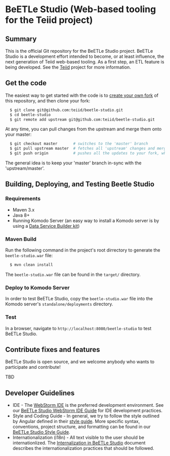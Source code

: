# BeETLe Studio (Web-based tooling for the Teiid project)

## Summary

This is the official Git repository for the BeETLe Studio project. BeETLe Studio is a development effort 
intended to become, or at least influence, the next generation of Teiid web-based tooling. As a
first step, an ETL feature is being developed. See the [Teiid](http://teiid.jboss.org/) project
for more information.

## Get the code

The easiest way to get started with the code is to [create your own fork](http://help.github.com/forking/)
of this repository, and then clone your fork:
```bash
  $ git clone git@github.com:teiid/beetle-studio.git
  $ cd beetle-studio
  $ git remote add upstream git@github.com:teiid/beetle-studio.git
```
At any time, you can pull changes from the upstream and merge them onto your master:
```bash
  $ git checkout master       # switches to the 'master' branch
  $ git pull upstream master  # fetches all 'upstream' changes and merges 'upstream/master' onto your 'master' branch
  $ git push origin           # pushes all the updates to your fork, which should be in-sync with 'upstream'
```
The general idea is to keep your 'master' branch in-sync with the 'upstream/master'.

## Building, Deploying, and Testing Beetle Studio

### Requirements

- Maven 3.x
- Java 8+
- Running Komodo Server (an easy way to install a Komodo server is by using 
a [Data Service Builder kit](https://developer.jboss.org/wiki/GettingStartedWithDataServicesBuilder))

### Maven Build

Run the following command in the project's root dirrectory to generate the `beetle-studio.war` file:
```bash
  $ mvn clean install
```

The `beetle-studio.war` file can be found in the `target/` directory.

### Deploy to Komodo Server

In order to test BeETLe Studio, copy the `beetle-studio.war` file into the Komodo server's `standalone/deployments` directory.

### Test

In a browser, navigate to `http://localhost:8080/beetle-studio` to test BeETLe Studio.

## Contribute fixes and features

BeETLe Studio is open source, and we welcome anybody who wants to participate and contribute!

TBD

## Developer Guidelines

- IDE - The [WebStorm IDE](https://www.jetbrains.com/webstorm/) is the preferred development environment. See our
[BeETLe Studio WebStorm IDE Guide](https://github.com/teiid/beetle-studio/documentation/ide/webstorm-guide.md) for IDE development practices.
- Style and Coding Guide - In general, we try to follow the style outlined by Angular defined
in their [style guide](https://angular.io/guide/styleguide). More specific syntax, conventions,
project structure, and formatting can be found in our [BeETLe Studio Style Guide](https://github.com/teiid/beetle-studio/documentation/style-guide/style-guide.md).
- Internationalization (i18n) - All text visible to the user should be internationlized.
The [Internalization in BeETLe Studio](https://github.com/teiid/beetle-studio/documentation/i18n/README.md)
document describes the internationalization practices that should be followed.
